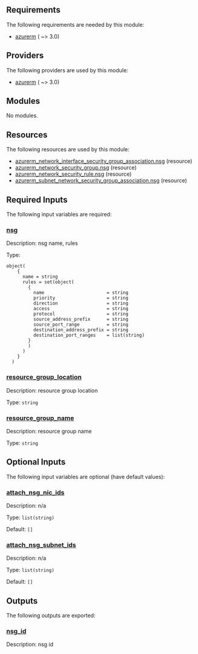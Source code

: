 <!-- BEGIN_TF_DOCS -->
## Requirements

The following requirements are needed by this module:

- <a name="requirement_azurerm"></a> [azurerm](#requirement\_azurerm) ( ~> 3.0)

## Providers

The following providers are used by this module:

- <a name="provider_azurerm"></a> [azurerm](#provider\_azurerm) ( ~> 3.0)

## Modules

No modules.

## Resources

The following resources are used by this module:

- [azurerm_network_interface_security_group_association.nsg](https://registry.terraform.io/providers/hashicorp/azurerm/latest/docs/resources/network_interface_security_group_association) (resource)
- [azurerm_network_security_group.nsg](https://registry.terraform.io/providers/hashicorp/azurerm/latest/docs/resources/network_security_group) (resource)
- [azurerm_network_security_rule.nsg](https://registry.terraform.io/providers/hashicorp/azurerm/latest/docs/resources/network_security_rule) (resource)
- [azurerm_subnet_network_security_group_association.nsg](https://registry.terraform.io/providers/hashicorp/azurerm/latest/docs/resources/subnet_network_security_group_association) (resource)

## Required Inputs

The following input variables are required:

### <a name="input_nsg"></a> [nsg](#input\_nsg)

Description: nsg name, rules

Type:

```hcl
object(
    {
      name = string
      rules = set(object(
        {
          name                       = string
          priority                   = string
          direction                  = string
          access                     = string
          protocol                   = string
          source_address_prefix      = string
          source_port_range          = string
          destination_address_prefix = string
          destination_port_ranges    = list(string)
        }
        )
      )
    }
  )
```

### <a name="input_resource_group_location"></a> [resource\_group\_location](#input\_resource\_group\_location)

Description: resource group location

Type: `string`

### <a name="input_resource_group_name"></a> [resource\_group\_name](#input\_resource\_group\_name)

Description: resource group name

Type: `string`

## Optional Inputs

The following input variables are optional (have default values):

### <a name="input_attach_nsg_nic_ids"></a> [attach\_nsg\_nic\_ids](#input\_attach\_nsg\_nic\_ids)

Description: n/a

Type: `list(string)`

Default: `[]`

### <a name="input_attach_nsg_subnet_ids"></a> [attach\_nsg\_subnet\_ids](#input\_attach\_nsg\_subnet\_ids)

Description: n/a

Type: `list(string)`

Default: `[]`

## Outputs

The following outputs are exported:

### <a name="output_nsg_id"></a> [nsg\_id](#output\_nsg\_id)

Description: nsg id
<!-- END_TF_DOCS -->
